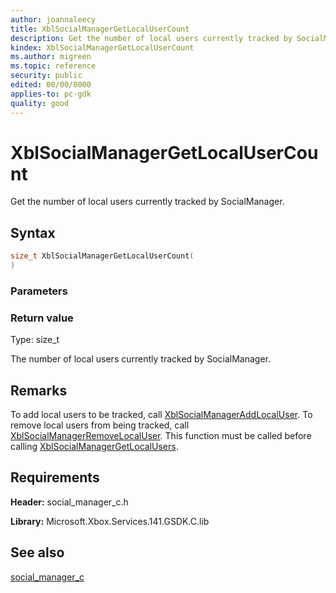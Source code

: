 ```yaml
---
author: joannaleecy
title: XblSocialManagerGetLocalUserCount
description: Get the number of local users currently tracked by SocialManager.
kindex: XblSocialManagerGetLocalUserCount
ms.author: migreen
ms.topic: reference
security: public
edited: 00/00/0000
applies-to: pc-gdk
quality: good
---
```


# XblSocialManagerGetLocalUserCount  

Get the number of local users currently tracked by SocialManager.  

## Syntax  
  
```cpp
size_t XblSocialManagerGetLocalUserCount(  
)  
```  
  
### Parameters  
  
  
### Return value  
Type: size_t
  
The number of local users currently tracked by SocialManager.
  
## Remarks  
  
To add local users to be tracked, call [XblSocialManagerAddLocalUser](xblsocialmanageraddlocaluser.md). To remove local users from being tracked, call [XblSocialManagerRemoveLocalUser](xblsocialmanagerremovelocaluser.md). This function must be called before calling [XblSocialManagerGetLocalUsers](xblsocialmanagergetlocalusers.md).
  
## Requirements  
  
**Header:** social_manager_c.h
  
**Library:** Microsoft.Xbox.Services.141.GSDK.C.lib
  
## See also  
[social_manager_c](../social_manager_c_members.md)  
  
  